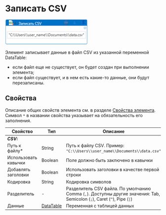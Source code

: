 # Записать CSV

![](<../../../../.gitbook/assets/write_csv.png>)

Элемент записывает данные в файл CSV из указанной переменной DataTable:
* если файл еще не существует, он будет создан при выполнении элемента;
* если файл существует, и в нем есть какие-то данные, они будут перезаписаны.

## Свойства
Описание общих свойств элемента см. в разделе [Свойства элемента](https://docs.primo-rpa.ru/primo-rpa/primo-studio/process/elements#svoistva-elementa).\
Символ `*` в названии свойства указывает на обязательность его заполнения.

| Свойство             | Тип                   | Описание                                      |
| -------------------- | --------------------- | --------------------------------------------- |
| ***CSV:*** | |  |
| Путь к файлу\* | String | Путь к файлу CSV. Пример: `"C:\\Users\\user_name\\Documents\\data.csv"` |
| Использовать кавычки | Boolean | Поле должно быть заключено в кавычки |
| Добавлять заголовки | Boolean | Использовать заголовки в качестве первой строки |
| Кодировка | String | Кодировка символов |
| Разделитель | - | Разделитель CSV файла. По умолчанию Comma (`,`). Доступны другие значения: Tab, Semicolon (`;`), Caret (`^`), Pipe (`\|`) |
| Данные | [DataTable](https://learn.microsoft.com/ru-ru/dotnet/api/system.data.datatable?view=net-7.0) | Переменная с таблицей данных  |
